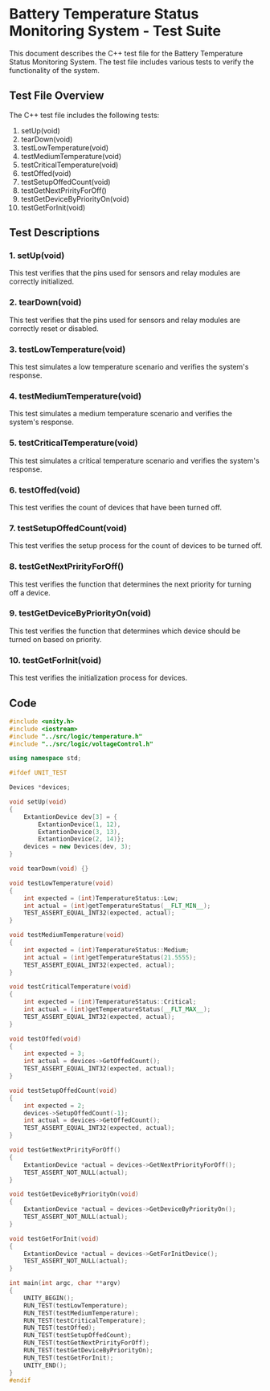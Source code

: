 # Battery Temperature Status Monitoring System - Test Suite

This document describes the C++ test file for the Battery Temperature Status Monitoring System. The test file includes various tests to verify the functionality of the system.

## Test File Overview

The C++ test file includes the following tests:
1. setUp(void)
2. tearDown(void)
3. testLowTemperature(void)
4. testMediumTemperature(void)
5. testCriticalTemperature(void)
6. testOffed(void)
7. testSetupOffedCount(void)
8. testGetNextPrirityForOff()
9. testGetDeviceByPriorityOn(void)
10. testGetForInit(void)

## Test Descriptions

### 1. setUp(void)
This test verifies that the pins used for sensors and relay modules are correctly initialized.

### 2. tearDown(void)
This test verifies that the pins used for sensors and relay modules are correctly reset or disabled.

### 3. testLowTemperature(void)
This test simulates a low temperature scenario and verifies the system's response.

### 4. testMediumTemperature(void)
This test simulates a medium temperature scenario and verifies the system's response.

### 5. testCriticalTemperature(void)
This test simulates a critical temperature scenario and verifies the system's response.

### 6. testOffed(void)
This test verifies the count of devices that have been turned off.

### 7. testSetupOffedCount(void)
This test verifies the setup process for the count of devices to be turned off.

### 8. testGetNextPrirityForOff()
This test verifies the function that determines the next priority for turning off a device.

### 9. testGetDeviceByPriorityOn(void)
This test verifies the function that determines which device should be turned on based on priority.

### 10. testGetForInit(void)
This test verifies the initialization process for devices.

## Code

```cpp
#include <unity.h>
#include <iostream>
#include "../src/logic/temperature.h"
#include "../src/logic/voltageControl.h"

using namespace std;

#ifdef UNIT_TEST

Devices *devices;

void setUp(void)
{
    ExtantionDevice dev[3] = {
        ExtantionDevice(1, 12),
        ExtantionDevice(3, 13),
        ExtantionDevice(2, 14)};
    devices = new Devices(dev, 3);
}

void tearDown(void) {}

void testLowTemperature(void)
{
    int expected = (int)TemperatureStatus::Low;
    int actual = (int)getTemperatureStatus(__FLT_MIN__);
    TEST_ASSERT_EQUAL_INT32(expected, actual);
}

void testMediumTemperature(void)
{
    int expected = (int)TemperatureStatus::Medium;
    int actual = (int)getTemperatureStatus(21.5555);
    TEST_ASSERT_EQUAL_INT32(expected, actual);
}

void testCriticalTemperature(void)
{
    int expected = (int)TemperatureStatus::Critical;
    int actual = (int)getTemperatureStatus(__FLT_MAX__);
    TEST_ASSERT_EQUAL_INT32(expected, actual);
}

void testOffed(void)
{
    int expected = 3;
    int actual = devices->GetOffedCount();
    TEST_ASSERT_EQUAL_INT32(expected, actual);
}

void testSetupOffedCount(void)
{
    int expected = 2;
    devices->SetupOffedCount(-1);
    int actual = devices->GetOffedCount();
    TEST_ASSERT_EQUAL_INT32(expected, actual);
}

void testGetNextPrirityForOff()
{
    ExtantionDevice *actual = devices->GetNextPriorityForOff();
    TEST_ASSERT_NOT_NULL(actual);
}

void testGetDeviceByPriorityOn(void)
{
    ExtantionDevice *actual = devices->GetDeviceByPriorityOn();
    TEST_ASSERT_NOT_NULL(actual);
}

void testGetForInit(void)
{
    ExtantionDevice *actual = devices->GetForInitDevice();
    TEST_ASSERT_NOT_NULL(actual);
}

int main(int argc, char **argv)
{
    UNITY_BEGIN();
    RUN_TEST(testLowTemperature);
    RUN_TEST(testMediumTemperature);
    RUN_TEST(testCriticalTemperature);
    RUN_TEST(testOffed);
    RUN_TEST(testSetupOffedCount);
    RUN_TEST(testGetNextPrirityForOff);
    RUN_TEST(testGetDeviceByPriorityOn);
    RUN_TEST(testGetForInit);
    UNITY_END();
}
#endif

